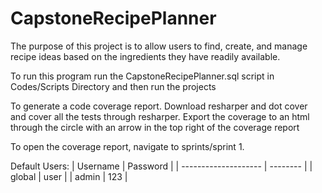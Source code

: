 # CapstoneRecipePlanner
The purpose of this project is to allow users to find, create, and manage recipe ideas based on the ingredients they have readily available. 

To run this program run the CapstoneRecipePlanner.sql script in Codes/Scripts Directory and then run the projects

To generate a code coverage report. Download resharper and dot cover and cover all the tests through resharper. Export the coverage to an html through the circle with an arrow in the top right of the coverage report

To open the coverage report, navigate to sprints/sprint 1.

Default Users: 
| Username             | Password | 
| -------------------- | -------- | 
| global               | user     | 
| admin                | 123      | 
